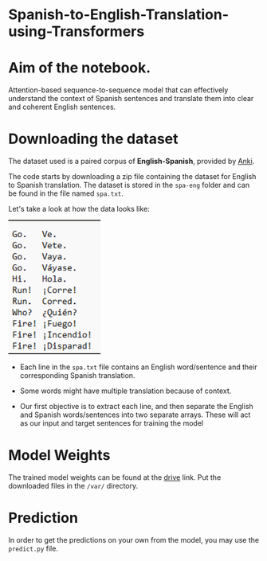 # Spanish-to-English-Translation-using-Transformers
# Aim of the notebook.
Attention-based sequence-to-sequence model that can effectively understand the context of Spanish sentences and translate them into clear and coherent English sentences.

# Downloading the dataset

The dataset used is a paired corpus of **English-Spanish**, provided by [Anki](https://www.manythings.org/anki/).

The code starts by downloading a zip file containing the dataset for English to Spanish translation. The dataset is stored in the `spa-eng` folder and can be found in the file named `spa.txt`.

Let's take a look at how the data looks like:

![Sample Image](https://github.com/chatty831/English-to-Spanish-Translation-using-Transformers/blob/5f040ced1a12c661600497fcdc580a538168d1ea/Data_sample.png)

- Each line in the `spa.txt` file contains an English word/sentence and their corresponding Spanish translation.

- Some words might have multiple translation because of context. 

- Our first objective is to extract each line, and then separate the  English and Spanish words/sentences into two separate arrays. These will act as our input and target sentences for training the model

# Model Weights
The trained model weights can be found at the [drive]([https://drive.google.com/file/d/1HZ6zTHWkAKe-yHjBBagmQECNXMF9A1OX/view?usp=sharing](https://drive.google.com/drive/folders/100jjbPHgV7ve0ANHQK_9IXR6LCOo4XtE?usp=sharing)) link.
Put the downloaded files in the `/var/` directory.

# Prediction
In order to get the predictions on your own from the model, you may use the `predict.py` file.
